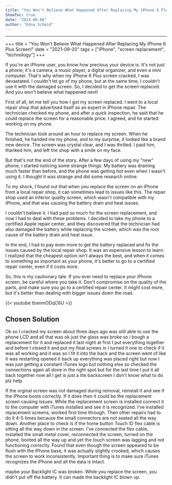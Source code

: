 ```yaml
---
title: "You Won't Believe What Happened After Replacing My iPhone 6 Plus Screen!"
ShowToc: true 
date: "2023-06-08"
author: "Edna Schmid"
---
```

*****
+++
title = "You Won't Believe What Happened After Replacing My iPhone 6 Plus Screen!"
date = "2021-09-20"
tags = ["iPhone", "screen replacement", "technology"]
+++

If you're an iPhone user, you know how precious your device is. It's not just a phone; it's a camera, a music player, a digital organizer, and even a mini computer. That's why when my iPhone 6 Plus screen cracked, I was devastated. I couldn't let go of my phone, but at the same time, I couldn't use it with the damaged screen. So, I decided to get the screen replaced. And you won't believe what happened next!

First of all, let me tell you how I got my screen replaced. I went to a local repair shop that advertised itself as an expert in iPhone repair. The technician checked my phone, and after a quick inspection, he said that he could replace the screen for a reasonable price. I agreed, and he started working on my phone.

The technician took around an hour to replace my screen. When he finished, he handed me my phone, and to my surprise, it looked like a brand new device. The screen was crystal clear, and I was thrilled. I paid him, thanked him, and left the shop with a smile on my face.

But that's not the end of the story. After a few days of using my "new" phone, I started noticing some strange things. My battery was draining much faster than before, and the phone was getting hot even when I wasn't using it. I thought it was strange and did some research online.

To my shock, I found out that when you replace the screen on an iPhone from a local repair shop, it can sometimes lead to issues like this. The repair shop used an inferior quality screen, which wasn't compatible with my iPhone, and that was causing the battery drain and heat issues.

I couldn't believe it. I had paid so much for the screen replacement, and now I had to deal with these problems. I decided to take my phone to a certified Apple repair center, and they discovered that the technician had also damaged the battery while replacing the screen, which was the root cause of the battery drain and heat issue.

In the end, I had to pay even more to get the battery replaced and fix the issues caused by the local repair shop. It was an expensive lesson to learn. I realized that the cheapest option isn't always the best, and when it comes to something as important as your phone, it's better to go to a certified repair center, even if it costs more.

So, this is my cautionary tale. If you ever need to replace your iPhone screen, be careful where you take it. Don't compromise on the quality of the parts, and make sure you go to a certified repair center. It might cost more, but it's better than dealing with bigger issues down the road.

{{< youtube tbanmODqC6U >}} 



## Chosen Solution
 Ok so I cracked my screen about three days ago was still able to use the phone LCD and all that was ok just the glass was broke so i bough a replacement for it and replaced it last night at first I put everything together and before I closed it and put my final screws in I turned it one to check if it was all working and it was so I fit it into the back and the screen went of like it was restarting opened it back up everything was placed right but now I was just getting a constant iTunes logo but nothing else so checked the connections again all done in the right spot but for the last time I put it all back together now all I get is just a lite backscreen I don't know what to do plz help

 If the orginal screen was not damaged during removal, reinstall it and see if the iPhone boots correctly. If it does then it could be the replacement screen causing issues.
While the replacement screen is installed connect it to the computer with iTunes installed and see it is recognized. I’ve installed repacement screens, worked first time through. Then other repairs had to do it 4-5 times because the small connectors are not seated all the way down.
Another place to check is if the home button Touch ID flex cable is sitting all the way down in the screen. I’ve connected the flex cable, installed the small metal cover, reconnected the screen, turned on the phone, booted all the way up and yet the touch screen was lagging and not functioning correctly. Found that even though the screen appeared to be flush with the iPhone base, it was actually slightly crooked, which causes the screen to work inconsistently.
Important thing is to make sure iTunes recognizes the iPhone and all the data is intact.

 maybe your Backlight IC was broken. While you replace the screen, you didn't put off the battery. It can made the backlight IC blown up.




